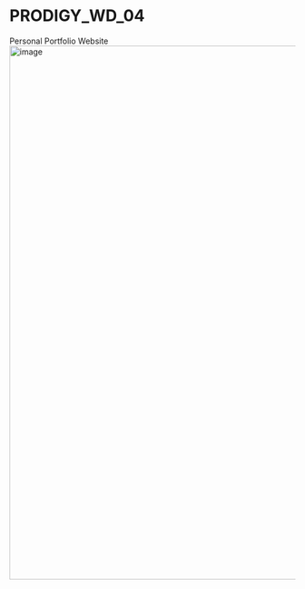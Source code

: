 # PRODIGY_WD_04
 Personal Portfolio Website
<img width="941" alt="image" src="https://github.com/AlbaZefi/PRODIGY_WD_04/assets/49881296/62b851f9-cca6-4b26-841f-8b1957f8e7ec">
